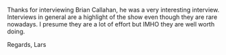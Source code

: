 Thanks for interviewing Brian Callahan, he was a very interesting
interview.  Interviews in general are a highlight of the show even
though they are rare nowadays.  I presume they are a lot of effort but
IMHO they are well worth doing.

Regards,
Lars
